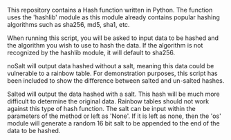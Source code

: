 This repository contains a Hash function written in Python. The function uses the 'hashlib' module as this module already contains popular hashing algorithms such as sha256, md5, sha1, etc.

When running this script, you will be asked to input data to be hashed and the algorithm you wish to use to hash the data. If the algorithm is not recognized by the hashlib module, it will default to sha256.

noSalt will output data hashed without a salt, meaning this data could be vulnerable to a rainbow table. For demonstration purposes, this script has been included to show the difference between salted and un-salted hashes.

Salted will output the data hashed with a salt. This hash will be much more difficult to determine the original data. Rainbow tables should not work against this type of hash function.
The salt can be input within the parameters of the method or left as 'None'. If it is left as none, then the 'os' module will generate a random 16 bit salt to be appended to the end of the data to be hashed.
